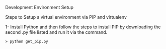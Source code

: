 Development Environment Setup

Steps to Setup a virtual environment via PIP and virtualenv

1- Install Python and then follow the steps to install PIP by downloading the second .py file listed and run it via the command.

```
> python get_pip.py
```